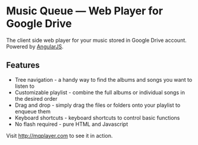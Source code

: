 # Music Queue — Web Player for Google Drive

The client side web player for your music stored in Google Drive account. Powered by <a href="https://angularjs.org/">AngularJS</a>.

## Features

* Tree navigation - a handy way to find the albums and songs you want to listen to
* Customizable playlist - combine the full albums or individual songs in the desired order
* Drag and drop - simply drag the files or folders onto your playlist to enqueue them
* Keyboard shortcuts - keyboard shortcuts to control basic functions
* No flash required - pure HTML and Javascript

Visit <a href="http://mqplayer.com">http://mqplayer.com</a> to see it in action.